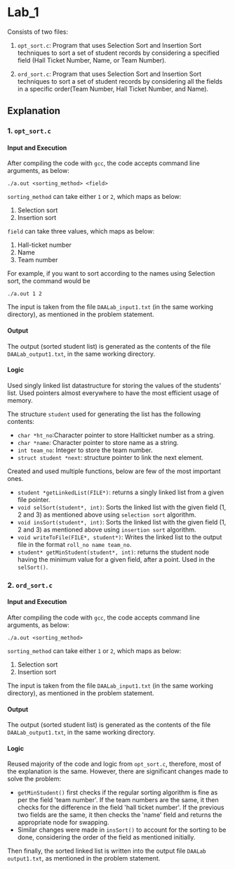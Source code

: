 # Lab_1

Consists of two files:
1. `opt_sort.c`: Program that uses Selection Sort and Insertion Sort techniques to sort a set of
student records by considering a specified field (Hall Ticket
Number, Name, or Team Number).

2. `ord_sort.c`: Program that uses Selection Sort and Insertion Sort techniques to sort a set of
student records by considering all the fields in a specific order(Team Number, Hall Ticket Number, and Name).

## Explanation

### 1. `opt_sort.c`
#### Input and Execution
After compiling the code with `gcc`, the code accepts command line arguments, as below:

`./a.out <sorting_method> <field>`

`sorting_method` can take either `1` or `2`, which maps as below:
1. Selection sort
2. Insertion sort

`field` can take three values, which maps as below:
1. Hall-ticket number
2. Name
3. Team number

For example, if you want to sort according to the names using Selection sort, the command would be

`./a.out 1 2`

The input is taken from the file `DAALab_input1.txt` (in the same working directory), as mentioned in the problem statement.

#### Output
The output (sorted student list) is generated as the contents of the file `DAALab_output1.txt`, in the same working directory.

#### Logic
Used singly linked list datastructure for storing the values of the students' list. Used pointers almost everywhere to have the most efficient usage of memory.

The structure `student` used for generating the list has the following contents:
- `char *ht_no`:Character pointer to store Hallticket number as a string.
- `char *name`: Character pointer to store name as a string.
- `int team_no`: Integer to store the team number.
- `struct student *next`: structure pointer to link the next element.


Created and used multiple functions, below are few of the most important ones. 
- `student *getLinkedList(FILE*)`: returns a singly linked list from a given file pointer.
- `void selSort(student*, int)`: Sorts the linked list with the given field (1, 2 and 3) as mentioned above using `selection sort` algorithm.
- `void insSort(student*, int)`: Sorts the linked list with the given field (1, 2 and 3) as mentioned above using `insertion sort` algorithm.
- `void writeToFile(FILE*, student*)`: Writes the linked list to the output file in the format `roll_no name team_no`.
- `student* getMinStudent(student*, int)`: returns the student node having the minimum value for a given field, after a point. Used in the `selSort()`.


### 2. `ord_sort.c`
#### Input and Execution
After compiling the code with `gcc`, the code accepts command line arguments, as below:

`./a.out <sorting_method>`

`sorting_method` can take either `1` or `2`, which maps as below:
1. Selection sort
2. Insertion sort

The input is taken from the file `DAALab_input1.txt` (in the same working directory), as mentioned in the problem statement.

#### Output
The output (sorted student list) is generated as the contents of the file `DAALab_output1.txt`, in the same working directory.

#### Logic
Reused majority of the code and logic from `opt_sort.c`, therefore, most of the explanation is the same. However, there are significant changes made to solve the problem:
- `getMinStudent()` first checks if the regular sorting algorithm is fine as per the field 'team number'. If the team numbers are the same, it then checks for the difference in the field 'hall ticket number'. If the previous two fields are the same, it then checks the 'name' field and returns the appropriate node for swapping.
- Similar changes were made in `insSort()` to account for the sorting to be done, considering the order of the field as mentioned initially.

Then finally, the sorted linked list is written into the output file `DAALab output1.txt`, as mentioned in the problem statement.